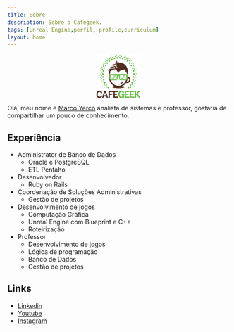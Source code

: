 ```yaml
---
title: Sobre
description: Sobre o Cafegeek.
tags: [Unreal Engine,perfil, profile,curriculum]
layout: home
---
```


<p align="center">
<img align="center" width="100" height="100" src="imagens/cafegeek_small.webp">
</p>

Olá, meu nome é [Marco Yerco](mailto:cafegeekedu@gmail.com) analista de sistemas e professor, gostaria de compartilhar um pouco de conhecimento.

## Experiência

- Administrator de Banco de Dados    
  - Oracle e PostgreSQL
  - ETL Pentaho
- Desenvolvedor
  - Ruby on Rails
- Coordenação de Soluções Administrativas   
  - Gestão de projetos
- Desenvolvimento de jogos   
  - Computação Gráfica    
  - Unreal Engine com Blueprint e C++
  - Roteirização
- Professor
  - Desenvolvimento de jogos
  - Lógica de programação
  - Banco de Dados
  - Gestão de projetos

## Links
- [Linkedin](https://www.linkedin.com/in/marco-yerco-853333142/)
- [Youtube](https://www.youtube.com/channel/UCdP1V0cZN3TQOoBPBLuyhlQ)
- [Instagram](https://www.instagram.com/cafegeek.br/)
